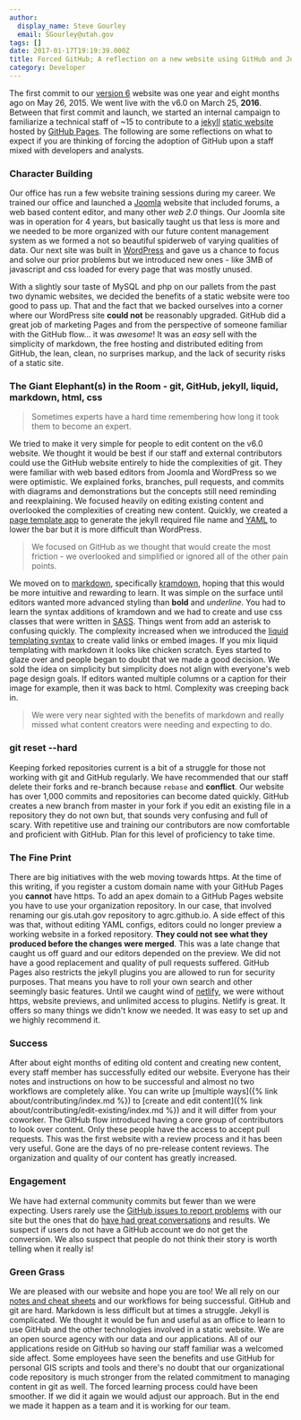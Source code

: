 ```yaml
---
author:
  display_name: Steve Gourley
  email: SGourley@utah.gov
tags: []
date: 2017-01-17T19:19:39.000Z
title: Forced GitHub; A reflection on a new website using GitHub and Jekyll
category: Developer
---
```


The first commit to our [version 6](/blog/2016-03-25-about-our-new-v6-website-in-ghpages) website was one year and eight months ago on May 26, 2015. We went live with the v6.0 on March 25, **2016**. Between that first commit and launch, we started an internal campaign to familiarize a technical staff of ~15 to contribute to a [jekyll](https://jekyllrb.com/) [static website](https://en.wikipedia.org/wiki/Static_web_page) hosted by [GitHub Pages](https://pages.github.com/). The following are some reflections on what to expect if you are thinking of forcing the adoption of GitHub upon a staff mixed with developers and analysts.

### Character Building

Our office has run a few website training sessions during my career. We trained our office and launched a [Joomla](https://www.joomla.org/) website that included forums, a web based content editor, and many other _web 2.0_ things. Our Joomla site was in operation for 4 years, but basically taught us that less is more and we needed to be more organized with our future content management system as we formed a not so beautiful spiderweb of varying qualities of data. Our next site was built in [WordPress](https://wordpress.org/) and gave us a chance to focus and solve our prior problems but we introduced new ones - like 3MB of javascript and css loaded for every page that was mostly unused.

With a slightly sour taste of MySQL and php on our pallets from the past two dynamic websites, we decided the benefits of a static website were too good to pass up. That and the fact that we backed ourselves into a corner where our WordPress site **could not** be reasonably upgraded. GitHub did a great job of marketing Pages and from the perspective of someone familiar with the GitHub flow... it was _awesome_! It was an _easy_ sell with the simplicity of markdown, the free hosting and distributed editing from GitHub, the lean, clean, no surprises markup, and the lack of security risks of a static site.

### The Giant Elephant(s) in the Room - git, GitHub, jekyll, liquid, markdown, html, css

> Sometimes experts have a hard time remembering how long it took them to become an expert.

We tried to make it very simple for people to edit content on the v6.0 website. We thought it would be best if our staff and external contributors could use the GitHub website entirely to hide the complexities of git. They were familiar with web based editors from Joomla and WordPress so we were optimistic. We explained forks, branches, pull requests, and commits with diagrams and demonstrations but the concepts still need reminding and reexplaining. We focused heavily on editing existing content and overlooked the complexities of creating new content. Quickly, we created a [page template app](https://agrc.github.io/templater/) to generate the jekyll required file name and [YAML](https://yaml.org/) to lower the bar but it is more difficult than WordPress.

> We focused on GitHub as we thought that would create the most friction - we overlooked and simplified or ignored all of the other pain points.

We moved on to [markdown](https://daringfireball.net/projects/markdown/), specifically [kramdown](https://kramdown.gettalong.org/), hoping that this would be more intuitive and rewarding to learn. It was simple on the surface until editors wanted more advanced styling than **bold** and _underline_. You had to learn the syntax additions of kramdown and we had to create and use css classes that were written in [SASS](https://sass-lang.com/guide). Things went from add an asterisk to confusing quickly. The complexity increased when we introduced the [liquid templating syntax](https://shopify.github.io/liquid/) to create valid links or embed images. If you mix liquid templating with markdown it looks like chicken scratch. Eyes started to glaze over and people began to doubt that we made a good decision. We sold the idea on simplicity but simplicity does not align with everyone's web page design goals. If editors wanted multiple columns or a caption for their image for example, then it was back to html. Complexity was creeping back in.

> We were very near sighted with the benefits of markdown and really missed what content creators were needing and expecting to do.

### git reset --hard

Keeping forked repositories current is a bit of a struggle for those not working with git and GitHub regularly. We have recommended that our staff delete their forks and re-branch because `rebase` and **conflict**. Our website has over 1,000 commits and repositories can become dated quickly. GitHub creates a new branch from master in your fork if you edit an existing file in a repository they do not own but, that sounds very confusing and full of scary. With repetitive use and training our contributors are now comfortable and proficient with GitHub. Plan for this level of proficiency to take time.

### The Fine Print

There are big initiatives with the web moving towards https. At the time of this writing, if you register a custom domain name with your GitHub Pages you **cannot** have https. To add an apex domain to a GitHub Pages website you have to use your organization repository. In our case, that involved renaming our gis.utah.gov repository to agrc.github.io. A side effect of this was that, without editing YAML configs, editors could no longer preview a working website in a forked repository. **They could not see what they produced before the changes were merged**. This was a late change that caught us off guard and our editors depended on the preview. We did not have a good replacement and quality of pull requests suffered. GitHub Pages also restricts the jekyll plugins you are allowed to run for security purposes. That means you have to roll your own search and other seemingly basic features. Until we caught wind of [netlify](https://www.netlify.com/), we were without https, website previews, and unlimited access to plugins. Netlify is great. It offers so many things we didn't know we needed. It was easy to set up and we highly recommend it.

### Success

After about eight months of editing old content and creating new content, every staff member has successfully edited our website. Everyone has their notes and instructions on how to be successful and almost no two workflows are completely alike. You can write up [multiple ways]({% link about/contributing/index.md %}) to [create and edit content]({% link about/contributing/edit-existing/index.md %}) and it will differ from your coworker. The GitHub flow introduced having a core group of contributors to look over content. Only these people have the access to accept pull requests. This was the first website with a review process and it has been very useful. Gone are the days of no pre-release content reviews. The organization and quality of our content has greatly increased.

### Engagement

We have had external community commits but fewer than we were expecting. Users rarely use the [GitHub issues to report problems](https://github.com/agrc/gis.utah.gov/issues/new) with our site but the ones that do [have had great conversations](https://github.com/agrc/gis.utah.gov/issues/248) and results. We suspect if users do not have a GitHub account we do not get the conversion. We also suspect that people do not think their story is worth telling when it really is!

### Green Grass

We are pleased with our website and hope you are too! We all rely on our [notes and cheat sheets](https://github.com/agrc/gis.utah.gov/blob/master/README.md) and our workflows for being successful. GitHub and git are hard. Markdown is less difficult but at times a struggle. Jekyll is complicated. We thought it would be fun and useful as an office to learn to use GitHub and the other technologies involved in a static website. We are an open source agency with our data and our applications. All of our applications reside on GitHub so having our staff familiar was a welcomed side affect. Some employees have seen the benefits and use GitHub for personal GIS scripts and tools and there's no doubt that our organizational code repository is much stronger from the related commitment to managing content in git as well. The forced learning process could have been smoother. If we did it again we would adjust our approach. But in the end we made it happen as a team and it is working for our team.
